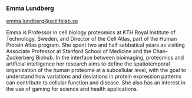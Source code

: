 ### Emma Lundberg
emma.lundberg@scilifelab.se

Emma is Professor in cell biology proteomics at KTH Royal Institute of Technology, Sweden, and Director of the Cell Atlas, part of the Human Protein Atlas program. She spent two and half sabbatical years as visiting Associate Professor at Stanford School of Medicine and the Chan-Zuckerberg Biohub. In the interface between bioimaging, proteomics and artificial intelligence her research aims to define the spatiotemporal organization of the human proteome at a subcellular level, with the goal to understand how variations and deviations in protein expression patterns can contribute to cellular function and disease. She also has an interest in the use of gaming for science and health applications.
